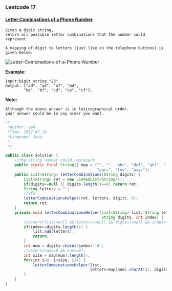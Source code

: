 

### Leetcode 17
#### [Letter Combinations of a Phone Number](https://leetcode.com/problems/letter-combinations-of-a-phone-number)

    Given a digit string, 
    return all possible letter combinations that the number could represent.
    
    A mapping of digit to letters (just like on the telephone buttons) is given below.
    
![Letter-Combinations-of-a-Phone-Number](http://upload.wikimedia.org/wikipedia/commons/thumb/7/73/Telephone-keypad2.svg/200px-Telephone-keypad2.svg.png)

    
**Example:**

    Input:Digit string "23"
    Output: ["ad", "ae", "af", "bd", 
            "be", "bf", "cd", "ce", "cf"].

**Note:**

    Although the above answer is in lexicographical order, 
    your answer could be in any order you want.

``` java
/*
 *Author: yeh
 *Time: 2017_07_10
 *Language: Java
 *
 */

public class Solution {
    //the string number could represent
    public static final String[] map = {"", "", "abc", "def", "ghi", "jkl", "mno",
                                        "pqrs", "tuv", "wxyz"};
    public List<String> letterCombinations(String digits) {
        List<String> ret = new LinkedList<String>();
        if(digits==null || digits.length()==0) return ret;
        String letters = "";
        //dfs
        letterCombinationsHelper(ret, letters, digits, 0);
        return ret;
    }
    private void letterCombinationsHelper(List<String> list, String letters, 
                                          String digits, int index) {
        //assert(list!=null && letters!=null && digits!=null && index>=0);
        if(index>=digits.length()) {
            list.add(letters);
            return;
        }
        int num = digits.charAt(index)-'0';
        //assert(num>=0 && num<=9);
        int size = map[num].length();
        for(int i=0; i<size; i++) {
            letterCombinationsHelper(list, 
                                     letters+map[num].charAt(i), digits, index+1);
        }
    }
}

```
